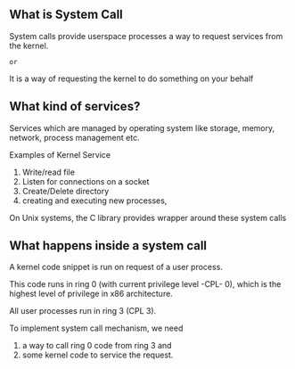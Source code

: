 What is System Call
--------------------

System calls provide userspace processes a way to request services from the kernel.

	or

It is a way of requesting the kernel to do something on your behalf

What kind of services?
----------------------
Services which are managed by operating system like storage, memory, network, process management etc.

Examples of Kernel Service
1. Write/read file
2. Listen for connections on a socket
3. Create/Delete directory
4. creating and executing new processes,

On Unix systems, the C library provides wrapper around these system calls

What happens inside a system call
----------------------------------

A kernel code snippet is run on request of a user process.

This code runs in ring 0 (with current privilege level -CPL- 0), which is the highest level of privilege in x86 architecture.

All user processes run in ring 3 (CPL 3).

To implement system call mechanism, we need 
1) a way to call ring 0 code from ring 3 and 
2) some kernel code to service the request.
